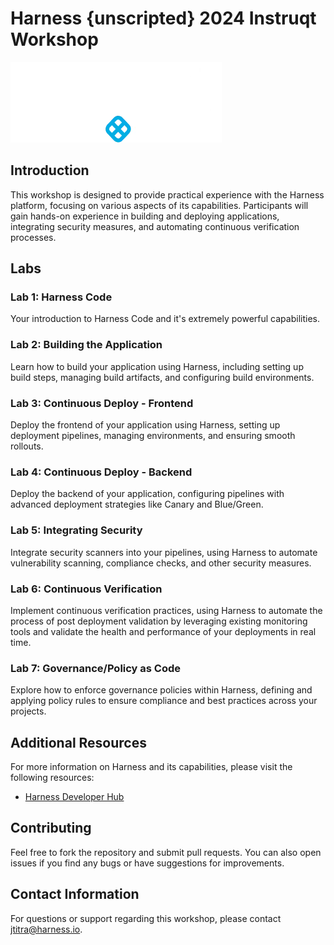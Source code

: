 # Harness {unscripted} 2024 Instruqt Workshop

![](https://raw.githubusercontent.com/harness-community/field-workshops/main/unscripted-workshop-2024/assets/images/unscripted.png)

## Introduction

This workshop is designed to provide practical experience with the Harness platform, focusing on various aspects of its capabilities. Participants will gain hands-on experience in building and deploying applications, integrating security measures, and automating continuous verification processes.

## Labs

### Lab 1: Harness Code
Your introduction to Harness Code and it's extremely powerful capabilities.

### Lab 2: Building the Application
Learn how to build your application using Harness, including setting up build steps, managing build artifacts, and configuring build environments.

### Lab 3: Continuous Deploy - Frontend
Deploy the frontend of your application using Harness, setting up deployment pipelines, managing environments, and ensuring smooth rollouts.

### Lab 4: Continuous Deploy - Backend
Deploy the backend of your application, configuring pipelines with advanced deployment strategies like Canary and Blue/Green.

### Lab 5: Integrating Security
Integrate security scanners into your pipelines, using Harness to automate vulnerability scanning, compliance checks, and other security measures.

### Lab 6: Continuous Verification
Implement continuous verification practices, using Harness to automate the process of post deployment validation by leveraging existing monitoring tools and validate the health and performance of your deployments in real time.

### Lab 7: Governance/Policy as Code
Explore how to enforce governance policies within Harness, defining and applying policy rules to ensure compliance and best practices across your projects.

## Additional Resources
For more information on Harness and its capabilities, please visit the following resources:
- [Harness Developer Hub](https://developer.harness.io/)

## Contributing
Feel free to fork the repository and submit pull requests. You can also open issues if you find any bugs or have suggestions for improvements.

## Contact Information
For questions or support regarding this workshop, please contact [jtitra@harness.io](mailto:jtitra@harness.io).
